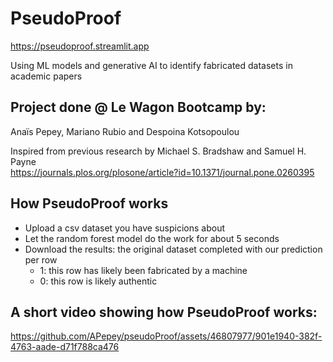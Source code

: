 # PseudoProof
https://pseudoproof.streamlit.app  

Using ML models and generative AI to identify fabricated datasets in academic papers  

## Project done @ Le Wagon Bootcamp by:  
Anaïs Pepey, Mariano Rubio and Despoina Kotsopoulou  

Inspired from previous research by Michael S. Bradshaw and Samuel H. Payne  
https://journals.plos.org/plosone/article?id=10.1371/journal.pone.0260395  

## How PseudoProof works  
- Upload a csv dataset you have suspicions about
- Let the random forest model do the work for about 5 seconds
- Download the results: the original dataset completed with our prediction per row
  - 1: this row has likely been fabricated by a machine
  - 0: this row is likely authentic

## A short video showing how PseudoProof works:

https://github.com/APepey/pseudoProof/assets/46807977/901e1940-382f-4763-aade-d71f788ca476
